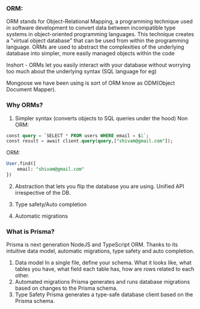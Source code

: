 ### ORM:

ORM stands for Object-Relational Mapping, a programming technique used in software development to convert data between incompatible type systems in object-oriented programming languages.
This technique creates a "virtual object database" that can be used from within the programming language.
ORMs are used to abstract the complexities of the underlying database into simpler, more easily managed objects within the code

Inshort - ORMs let you easily interact with your database without worrying too much about the underlying syntax (SQL language for eg)

Mongoose we have been using is sort of ORM know as ODM(Object Document Mapper).

### Why ORMs?

1. Simpler syntax (converts objects to SQL queries under the hood)
   Non ORM:

```sql
const query = `SELECT * FROM users WHERE email = $1`;
const result = await client.query(query,["shivam@gmail.com"]);
```

ORM:

```sql
User.find({
    email: "shivam@gmail.com"
})
```

2. Abstraction that lets you flip the database you are using. Unified API irrespective of the DB.

3. Type safety/Auto completion

4. Automatic migrations

### What is Prisma?

Prisma is next generation NodeJS and TypeScript ORM. Thanks to its intuitive data model, automatic migrations, type safety and auto completion.

1. Data model
   In a single file, define your schema. What it looks like, what tables you have, what field each table has, how are rows related to each other.
2. Automated migrations
   Prisma generates and runs database migrations based on changes to the Prisma schema.
3. Type Safety
   Prisma generates a type-safe database client based on the Prisma schema.

